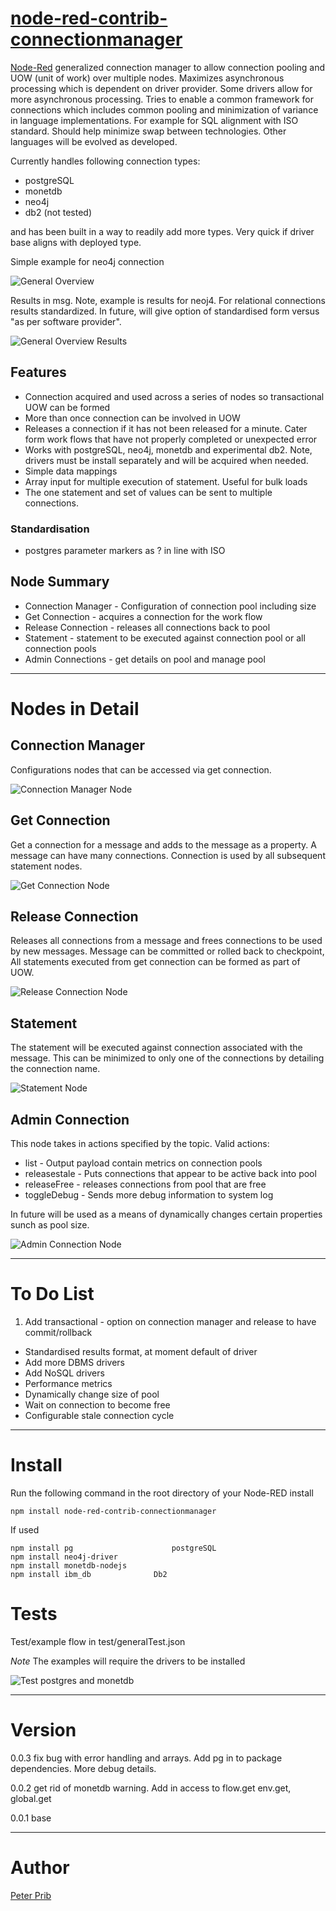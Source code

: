 # [node-red-contrib-connectionmanager][2]


[Node-Red][1] generalized connection manager to allow connection pooling and UOW (unit of work) over multiple nodes. 
Maximizes asynchronous processing which is dependent on driver provider. Some drivers allow for more asynchronous processing. 
Tries to enable a common framework for connections which includes common pooling and minimization of variance in language implementations. For example for SQL alignment with ISO standard.  Should help minimize swap between technologies. Other languages will be evolved as developed.

Currently handles following connection types:
* postgreSQL
* monetdb
* neo4j
* db2 (not tested)

and has been built in a way to readily add more types. 
Very quick if driver base aligns with deployed type.

Simple example for neo4j connection

![General Overview](documentation/generalOverview.JPG "General Overview")

Results in msg.  Note, example is results for neoj4. For relational connections results standardized. In future, will give option of standardised form versus "as per software provider". 

![General Overview Results](documentation/generalOverviewResults.JPG "General Overview  Results")

## Features
* Connection acquired and used across a series of nodes so transactional UOW can be formed
* More than once connection can be involved in UOW
* Releases a connection if it has not been released for a minute.  Cater form work flows that have not properly completed or unexpected error 
* Works with postgreSQL, neo4j, monetdb and experimental db2.  Note, drivers must be install separately and will be acquired when needed. 
* Simple data mappings
* Array input for multiple execution of statement.  Useful for bulk loads
* The one statement and set of values can be sent to multiple connections.

### Standardisation
* postgres parameter markers as ? in line with ISO

## Node Summary
* Connection Manager - Configuration of connection pool including size 
* Get Connection - acquires a connection for the work flow
* Release Connection - releases all connections back to pool
* Statement - statement to be executed against connection pool or all connection pools
* Admin Connections - get details on pool and manage pool

------------------------------------------------------------
# Nodes in Detail

## Connection Manager

Configurations nodes that can be accessed via get connection.  

![Connection Manager Node](documentation/connectionManager.JPG "Connection Manager Node")

## Get Connection
Get a connection for a message and adds to the message as a property.
A message can have many connections.
Connection is used by all subsequent statement nodes.

![Get Connection Node](documentation/getConnection.JPG "Get Connection Node")

## Release Connection
Releases all connections from a message and frees connections to be used by new messages.
Message can be committed or rolled back to checkpoint,
All statements executed from get connection can be formed as part of UOW.  

![Release Connection Node](documentation/releaseConnection.JPG "Release Connection Node")

## Statement

The statement will be executed against connection associated with the message.
This can be minimized to only one of the connections by detailing the connection name. 

![Statement Node](documentation/statement.JPG "Statement Node")

## Admin Connection

This node takes in actions specified by the topic.
Valid actions:
* list - Output payload contain metrics on connection pools
* releasestale - Puts connections that appear to be active back into pool
* releaseFree - releases connections from pool that are free
* toggleDebug - Sends more debug information to system log

In future will be used as a means of dynamically changes certain properties sunch as pool size.

![Admin Connection Node](documentation/adminConnection.JPG "Admin Connection Node")

------------------------------------------------------------

# To Do List

1. Add transactional - option on connection manager and release to have commit/rollback
* Standardised results format, at moment default of driver
* Add more DBMS drivers
* Add NoSQL drivers
* Performance metrics
* Dynamically change size of pool
* Wait on connection to become free
* Configurable stale connection cycle


------------------------------------------------------------

# Install

Run the following command in the root directory of your Node-RED install

    npm install node-red-contrib-connectionmanager

If used 

    npm install pg						postgreSQL
    npm install neo4j-driver
    npm install monetdb-nodejs
    npm install ibm_db				Db2


# Tests

Test/example flow in test/generalTest.json

_Note_ The examples will require the drivers to be installed


![Test postgres and monetdb](documentation/testPostgres.JPG "Test postgres and monetdb")

------------------------------------------------------------

# Version

0.0.3 fix bug with error handling and arrays.  Add pg in to package dependencies.  More debug details.

0.0.2 get rid of monetdb warning.  Add in access to flow.get env.get, global.get

0.0.1 base

------------------------------------------------------------

# Author

[Peter Prib][3]


[1]: http://nodered.org
[2]: https://www.npmjs.com/package/connectionmanager
[3]: https://github.com/peterprib
